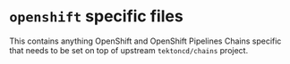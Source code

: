 # `openshift` specific files

This contains anything OpenShift and OpenShift Pipelines Chains specific that needs to be set on top of upstream `tektoncd/chains` project.

